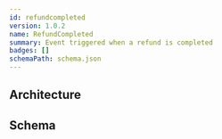 ```yaml
---
id: refundcompleted
version: 1.0.2
name: RefundCompleted
summary: Event triggered when a refund is completed
badges: []
schemaPath: schema.json
---
```

## Architecture
<NodeGraph />


## Schema
<SchemaViewer file="schema.json" title="Message Schema" maxHeight="500" />
